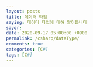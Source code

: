 ```yaml
---
layout: posts
title: 데이터 타입
saying: 데이터 타입에 대해 알아봅니다
sayer: 
date: 2020-09-17 05:00:00 +0900
permalink: /csharp/dataType/
comments: true
categories: [C#]
tags: [C#]
---
```


